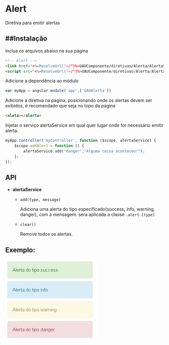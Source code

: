 # Alert
Diretiva para emitir alertas

##Instalação
---------
Inclua os arquivos abaixo na sua página

```html
<!-- Alert -->
<link href="<%=ResolveUrl("~/")%>UAUComponente/diretivas/Alerta/AlertaStyle.css" rel="stylesheet" />
<script src="<%=ResolveUrl("~/")%>UAUComponente/diretivas/Alerta/AlertaDirective.js"></script>
```

Adicione a dependência ao módulo
```javascript
var myApp = angular.module('app',['UAUAlerta'])
```

Adicione a diretiva na pagina, posicionando onde os alertas devem ser exibidos, é recomendado que seja no topo da pagina
```html
<aleta></alerta>
```

Injetar o serviço alertaService em qual quer lugar onde for necessário emitir alerta.
```javascript
myApp.controller('myController', function ($scope, alertaService) {
    $scope.addAlert = function () {
        alertaService.add("danger","Alguma coisa aconteceu!");
    };
});
```
API
---------
+ **alertaService**
  + `add(type, message)`

    Adiciona uma alerta do tipo especificado(success, info, warning, danger), com a mensagem. sera aplicada a classe ``.alert-[type]``
    
  + `clear()`
  
    Remove todos os alertas.
  

Exemplo:
---------
![alt tag](https://raw.githubusercontent.com/morgadoronan/Alert/master/alert.jpg)

